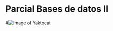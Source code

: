 # Parcial Bases de datos II
#![Image of Yaktocat](https://https://github.com/alejandromaselli/parcial/er.jpg)
